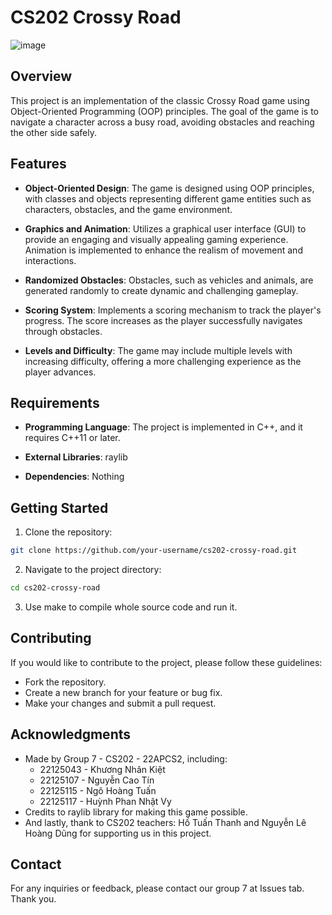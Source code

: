 # CS202 Crossy Road

![image](https://github.com/Lalalaa236/CS202-CrossRoad/assets/44022992/181ff9c4-3d11-49af-ba30-9cf22acb2f5e)

## Overview

This project is an implementation of the classic Crossy Road game using Object-Oriented Programming (OOP) principles. The goal of the game is to navigate a character across a busy road, avoiding obstacles and reaching the other side safely.

## Features

- **Object-Oriented Design**: The game is designed using OOP principles, with classes and objects representing different game entities such as characters, obstacles, and the game environment.

- **Graphics and Animation**: Utilizes a graphical user interface (GUI) to provide an engaging and visually appealing gaming experience. Animation is implemented to enhance the realism of movement and interactions.

- **Randomized Obstacles**: Obstacles, such as vehicles and animals, are generated randomly to create dynamic and challenging gameplay.

- **Scoring System**: Implements a scoring mechanism to track the player's progress. The score increases as the player successfully navigates through obstacles.

- **Levels and Difficulty**: The game may include multiple levels with increasing difficulty, offering a more challenging experience as the player advances.

## Requirements

- **Programming Language**: The project is implemented in C++, and it requires C++11 or later.

- **External Libraries**: raylib

- **Dependencies**: Nothing

## Getting Started

1. Clone the repository:
```bash
git clone https://github.com/your-username/cs202-crossy-road.git
```

2. Navigate to the project directory:
```bash
cd cs202-crossy-road
```

3. Use make to compile whole source code and run it.

## Contributing
If you would like to contribute to the project, please follow these guidelines:
- Fork the repository.
- Create a new branch for your feature or bug fix.
- Make your changes and submit a pull request.

## Acknowledgments
- Made by Group 7 - CS202 - 22APCS2, including:
  - 22125043 - Khương Nhân Kiệt
  - 22125107 - Nguyễn Cao Tín
  - 22125115 - Ngô Hoàng Tuấn
  - 22125117 - Huỳnh Phan Nhật Vy
- Credits to raylib library for making this game possible.
- And lastly, thank to CS202 teachers: Hồ Tuấn Thanh and Nguyễn Lê Hoàng Dũng for supporting us in this project.

## Contact
For any inquiries or feedback, please contact our group 7 at Issues tab. Thank you.
